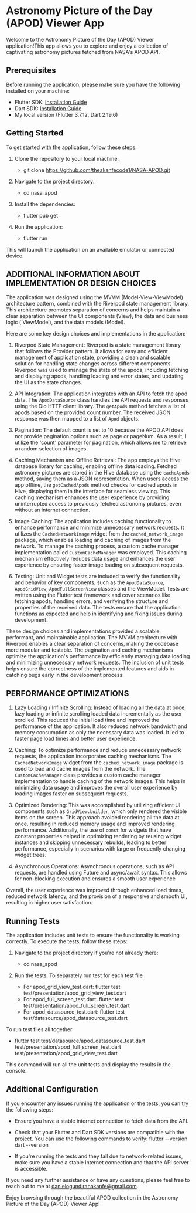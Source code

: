 # Astronomy Picture of the Day (APOD) Viewer App

Welcome to the Astronomy Picture of the Day (APOD) Viewer application!This app allows you to explore
and enjoy a collection of
captivating astronomy pictures fetched from NASA's APOD API.

## Prerequisites

Before running the application, please make sure you have the following installed on your machine:

- Flutter SDK: [Installation Guide](https://flutter.dev/docs/get-started/install)
- Dart SDK: [Installation Guide](https://dart.dev/get-dart)
- My local version (Flutter 3.7.12, Dart 2.19.6)

## Getting Started

To get started with the application, follow these steps:

1. Clone the repository to your local machine:
    - git clone https://github.com/theakanfecode1/NASA-APOD.git

2. Navigate to the project directory:
    - cd nasa_apod

3. Install the dependencies:
    - flutter pub get

4. Run the application:
    - flutter run

This will launch the application on an available emulator or connected device.

## ADDITIONAL INFORMATION ABOUT IMPLEMENTATION OR DESIGN CHOICES

The application was designed using the MVVM (Model-View-ViewModel) architecture pattern, combined
with the Riverpod state management library. This architecture promotes separation of concerns and
helps maintain a clear separation between the UI components (View), the data and business logic (
ViewModel), and the data models (Model).

Here are some key design choices and implementations in the application:

1. Riverpod State Management: Riverpod is a state management library that follows the Provider
   pattern. It allows for easy and efficient management of application state, providing a clean and
   scalable solution for handling state changes across different components. Riverpod was used to
   manage the state of the apods, including fetching and displaying apods, handling loading
   and error states, and updating the UI as the state changes.

2. API Integration: The application integrates with an API to fetch the apod data.
   The `ApodDataSource` class handles the API requests and responses using the Dio HTTP client
   library. The `getApods` method fetches a list of apods based on the provided count number. The
   received JSON response was then mapped to a list of `Apod` objects.

3. Pagination: The default count is set to 10 because the APOD API does not provide pagination
   options such
   as page or pageNum. As a result, I utilize the 'count' parameter for pagination, which allows me
   to
   retrieve a random selection of images.

4. Caching Mechanism and Offline Retrieval: The app employs the Hive database library for caching,
   enabling offline data loading.
   Fetched astronomy pictures are stored in the Hive database using the `cacheApods` method, saving
   them as a JSON representation.
   When users access the app offline, the `getCachedApods` method checks for cached apods in
   Hive, displaying them in the interface for seamless viewing.
   This caching mechanism enhances the user experience by providing uninterrupted access to
   previously fetched astronomy pictures, even without an internet connection.

5. Image Caching: The application includes caching functionality to enhance performance and minimize
   unnecessary network requests. It utilizes the `CachedNetworkImage` widget from
   the `cached_network_image` package, which enables loading and caching of images from the network.
   To manage the caching process, a custom cache manager implementation called `CustomCacheManager`
   was employed. This caching mechanism effectively reduces data usage and enhances the user
   experience by ensuring faster image loading on subsequent requests.

6. Testing: Unit and Widget tests are included to verify the functionality and behavior of key
   components, such
   as the `ApodDataSource`, `ApodGridView`, `ApodFullScreenView` classes and the ViewModel.
   Tests are written using the Flutter test framework and cover scenarios like fetching apods,
   handling errors, and verifying the structure and properties of the received data. The tests
   ensure that the application functions as expected and help in identifying and fixing issues
   during development.

These design choices and implementations provided a scalable, performant, and maintainable
application. The MVVM architecture with Riverpod enables a clear separation of concerns, making the
codebase more modular and testable. The pagination and caching mechanisms optimize the application's
performance by efficiently managing data loading and minimizing unnecessary network requests. The
inclusion of unit tests helps ensure the correctness of the implemented features and aids in
catching bugs early in the development process.

## PERFORMANCE OPTIMIZATIONS

1. Lazy Loading / Infinite Scrolling: Instead of loading all the data at once, lazy loading or
   infinite scrolling loaded data incrementally as the user scrolled. This reduced the initial load
   time and improved the performance of the application. It also reduced network bandwidth and
   memory consumption as only the necessary data was loaded. It led to faster page load times and
   better user experience.

2. Caching: To optimize performance and reduce unnecessary network requests, the application
   incorporates caching mechanisms. The `CachedNetworkImage` widget from the `cached_network_image`
   package is used to load and cache images from the network. The `CustomCacheManager` class
   provides a custom cache manager implementation to handle caching of the network images. This
   helps in minimizing data usage and improves the overall user experience by loading images faster
   on subsequent requests.

3. Optimized Rendering: This was accomplished by utilizing efficient UI components such
   as `GridView.builder`, which only rendered the visible items on the screen. This approach avoided
   rendering all the data at once, resulting in reduced memory usage and improved rendering
   performance. Additionally, the use of `const` for widgets that have constant properties helped in
   optimizing rendering by reusing widget instances and skipping unnecessary rebuilds, leading to
   better performance, especially in scenarios with large or frequently changing widget trees.

4. Asynchronous Operations: Asynchronous operations, such as API requests, are handled using Future
   and async/await syntax. This allows for non-blocking execution and ensures a smooth user
   experience

Overall, the user experience was improved through enhanced load times, reduced network latency, and
the provision of a responsive and smooth UI, resulting in higher user satisfaction.

## Running Tests

The application includes unit tests to ensure the functionality is working correctly. To execute the
tests, follow these steps:

1. Navigate to the project directory if you're not already there:
    - cd nasa_apod

2. Run the tests:
   To separately run test for each test file
    - For apod_grid_view_test.dart: flutter test test/presentation/apod_grid_view_test.dart
    - For apod_full_screen_test.dart: flutter test test/presentation/apod_full_screen_test.dart
    - For apod_datasource_test.dart: flutter test test/datasource/apod_datasource_test.dart

To run test files all together

- flutter test test/datasource/apod_datasource_test.dart
  test/presentation/apod_full_screen_test.dart
  test/presentation/apod_grid_view_test.dart

This command will run all the unit tests and display the results in the console.

## Additional Configuration

If you encounter any issues running the application or the tests, you can try the following steps:

- Ensure you have a stable internet connection to fetch data from the API.
- Check that your Flutter and Dart SDK versions are compatible with the project. You can use the
  following commands to verify:
  flutter --version
  dart --version

- If you're running the tests and they fail due to network-related issues, make sure you have a
  stable internet connection and that the API server is accessible.

If you need any further assistance or have any questions, please feel free to reach out to me at
danielogundiranakanfe@gmail.com.

Enjoy browsing through the beautiful APOD collection in the Astronomy Picture of the Day (APOD)
Viewer App!




